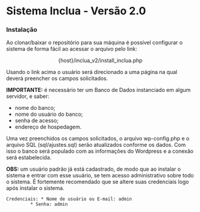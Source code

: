 # Sistema Inclua - Versão 2.0

### Instalação
Ao clonar/baixar o repositório para sua máquina é possível configurar o sistema de forma fácil ao acessar o arquivo pelo link:

<p align="center">{host}/inclua_v2/install_inclua.php</p>

Usando o link acima o usuário será direcionado a uma página na qual deverá preencher os campos solicitados.

**IMPORTANTE:** é necessário ter um Banco de Dados instanciado em algum servidor, e saber:
* nome do banco;
* nome do usuário do banco;
* senha de acesso;
* endereço de hospedagem.

Uma vez preenchidos os campos solicitados, o arquivo wp-config.php e o arquivo SQL (sql/ajustes.sql) serão atualizados conforme os dados. Com isso o banco será populado com as informações do Wordpress e a conexão será estabelecida.

**OBS:** um usuário padrão já está cadastrado, de modo que ao instalar o sistema e entrar com esse usuário, se tem acesso administrativo sobre todo o sistema. É fortemente recomendado que se altere suas credenciais logo após instalar o sistema.

	Credenciais: * Nome de usuário ou E-mail: admin
		     * Senha: admin
